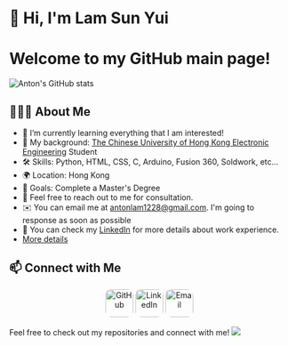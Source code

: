 # 👋 Hi, I'm Lam Sun Yui

# Welcome to my GitHub main page!

![Anton's GitHub stats](https://github-readme-stats.vercel.app/api?username=antonlam&theme=radical)

## 👨🏻‍💻 About Me
- 🌱 I’m currently learning everything that I am interested!
- 💼 My background: <a href="https://www.ee.cuhk.edu.hk/en-gb/">The Chinese University of Hong Kong Electronic Engineering</a> Student
- 🛠️ Skills: Python, HTML, CSS, C, Arduino, Fusion 360, Soldwork, etc...
- 🌍 Location: Hong Kong
- 🎯 Goals: Complete a Master's Degree
- 💬  Feel free to reach out to me for consultation.
- ✉️  You can email me at <a href= "mailto:antonlam1228@gmail.com">antonlam1228@gmail.com</a>. I'm going to response as soon as possible
- 📄  You can check my <a href="https://www.linkedin.com/in/sun-yui-lam-b06a43346/">LinkedIn</a> for more details about work experience.
- [More details](https://antonlam.github.io/Self-Intro/)

## 📫 Connect with Me
<p align="center">
    <a href="https://github.com/antonlam"><img src="https://yt3.googleusercontent.com/PKRBxhCiGa8Y0vPmHa1E2cdjpLhUq2Pl-gESwP7kk2plGgxLdsbjyTd9VjcJwBMiY0HQ8bvx5Q=s900-c-k-c0x00ffffff-no-rj" alt="GitHub"/ style="width:50px;height:50px;border-radius:10px"></a>
	<a href="https://www.linkedin.com/in/sun-yui-lam-b06a43346/"><img src="https://yt3.googleusercontent.com/i6KNxiy3gME-BulL4WnuGkTGqHuSYF8jl1WRn0rXftcJdSYK7dHKcJ3gLAaPc-KfhmLSYPwf824=s900-c-k-c0x00ffffff-no-rj" alt="LinkedIn" style="width:50px;height:50px;border-radius:10px"/></a>
    <a href= "mailto:antonlam1228@gmail.com"><img src="https://bucket-image.inkmaginecms.com/version/hd/cabinet/files/consoles/1/teams/1/2022/10/27vRUSykQnhapOEzcMu3zFFEe8GKDwc3uuhhDqW5.png" alt="Email" style="width:50px;height:50px;border-radius:10px"></a>
</p>

Feel free to check out my repositories and connect with me!
![](https://raw.githubusercontent.com/Trilokia/Trilokia/379277808c61ef204768a61bbc5d25bc7798ccf1/bottom_header.svg)